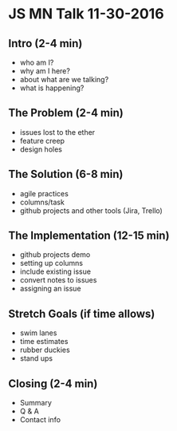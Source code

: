 JS MN Talk 11-30-2016
=====================
Intro (2-4 min)
---------------
* who am I?
* why am I here?
* about what are we talking?
* what is happening?

The Problem (2-4 min)
---------------------
* issues lost to the ether
* feature creep
* design holes

The Solution (6-8 min)
-----------------------
* agile practices
* columns/task
* github projects and other tools (Jira, Trello)

The Implementation (12-15 min)
------------------------------
* github projects demo
* setting up columns
* include existing issue
* convert notes to issues
* assigning an issue

Stretch Goals (if time allows)
------------------------------
* swim lanes
* time estimates
* rubber duckies
* stand ups

Closing (2-4 min)
-----------------
* Summary
* Q & A
* Contact info
